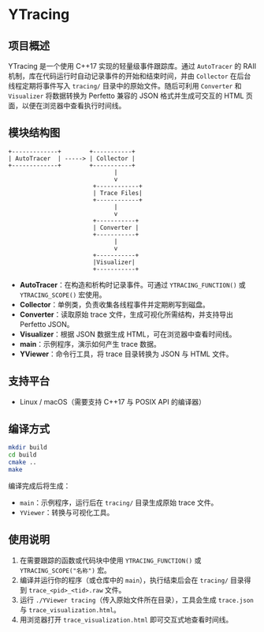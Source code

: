# YTracing

## 项目概述
YTracing 是一个使用 C++17 实现的轻量级事件跟踪库。通过 `AutoTracer` 的 RAII 机制，库在代码运行时自动记录事件的开始和结束时间，并由 `Collector` 在后台线程定期将事件写入 `tracing/` 目录中的原始文件。随后可利用 `Converter` 和 `Visualizer` 将数据转换为 Perfetto 兼容的 JSON 格式并生成可交互的 HTML 页面，以便在浏览器中查看执行时间线。

## 模块结构图
```
+-------------+        +-----------+
| AutoTracer  | -----> | Collector |
+-------------+        +-----------+
                              |
                              v
                        +------------+
                        | Trace Files|
                        +------------+
                              |
                              v
                        +-----------+
                        | Converter |
                        +-----------+
                              |
                              v
                        +-----------+
                        |Visualizer|
                        +-----------+
```
- **AutoTracer**：在构造和析构时记录事件。可通过 `YTRACING_FUNCTION()` 或 `YTRACING_SCOPE()` 宏使用。
- **Collector**：单例类，负责收集各线程事件并定期刷写到磁盘。
- **Converter**：读取原始 trace 文件，生成可视化所需结构，并支持导出 Perfetto JSON。
- **Visualizer**：根据 JSON 数据生成 HTML，可在浏览器中查看时间线。
- **main**：示例程序，演示如何产生 trace 数据。
- **YViewer**：命令行工具，将 trace 目录转换为 JSON 与 HTML 文件。

## 支持平台
- Linux / macOS（需要支持 C++17 与 POSIX API 的编译器）

## 编译方式
```bash
mkdir build
cd build
cmake ..
make
```
编译完成后将生成：
- `main`：示例程序，运行后在 `tracing/` 目录生成原始 trace 文件。
- `YViewer`：转换与可视化工具。

## 使用说明
1. 在需要跟踪的函数或代码块中使用 `YTRACING_FUNCTION()` 或 `YTRACING_SCOPE("名称")` 宏。
2. 编译并运行你的程序（或仓库中的 `main`），执行结束后会在 `tracing/` 目录得到 `trace_<pid>_<tid>.raw` 文件。
3. 运行 `./YViewer tracing`（传入原始文件所在目录），工具会生成 `trace.json` 与 `trace_visualization.html`。
4. 用浏览器打开 `trace_visualization.html` 即可交互式地查看时间线。
